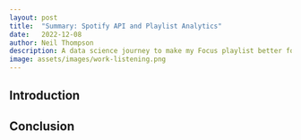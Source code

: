 ```yaml
---
layout: post
title:  "Summary: Spotify API and Playlist Analytics"
date:   2022-12-08
author: Neil Thompson
description: A data science journey to make my Focus playlist better for focusing
image: assets/images/work-listening.png
---
```


## Introduction


## Conclusion

